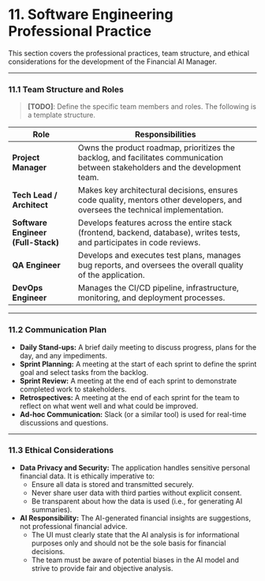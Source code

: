 # 11. Software Engineering Professional Practice

This section covers the professional practices, team structure, and ethical considerations for the development of the Financial AI Manager.

---

### 11.1 Team Structure and Roles

> **[TODO]**: Define the specific team members and roles. The following is a template structure.

| Role                   | Responsibilities                                                                                                             |
| ---------------------- | ---------------------------------------------------------------------------------------------------------------------------- |
| **Project Manager**    | Owns the product roadmap, prioritizes the backlog, and facilitates communication between stakeholders and the development team. |
| **Tech Lead / Architect** | Makes key architectural decisions, ensures code quality, mentors other developers, and oversees the technical implementation.    |
| **Software Engineer (Full-Stack)** | Develops features across the entire stack (frontend, backend, database), writes tests, and participates in code reviews. |
| **QA Engineer**        | Develops and executes test plans, manages bug reports, and oversees the overall quality of the application.                   |
| **DevOps Engineer**    | Manages the CI/CD pipeline, infrastructure, monitoring, and deployment processes.                                            |

---

### 11.2 Communication Plan

-   **Daily Stand-ups:** A brief daily meeting to discuss progress, plans for the day, and any impediments.
-   **Sprint Planning:** A meeting at the start of each sprint to define the sprint goal and select tasks from the backlog.
-   **Sprint Review:** A meeting at the end of each sprint to demonstrate completed work to stakeholders.
-   **Retrospectives:** A meeting at the end of each sprint for the team to reflect on what went well and what could be improved.
-   **Ad-hoc Communication:** Slack (or a similar tool) is used for real-time discussions and questions.

---

### 11.3 Ethical Considerations

-   **Data Privacy and Security:** The application handles sensitive personal financial data. It is ethically imperative to:
    -   Ensure all data is stored and transmitted securely.
    -   Never share user data with third parties without explicit consent.
    -   Be transparent about how the data is used (i.e., for generating AI summaries).
-   **AI Responsibility:** The AI-generated financial insights are suggestions, not professional financial advice.
    -   The UI must clearly state that the AI analysis is for informational purposes only and should not be the sole basis for financial decisions.
    -   The team must be aware of potential biases in the AI model and strive to provide fair and objective analysis.
